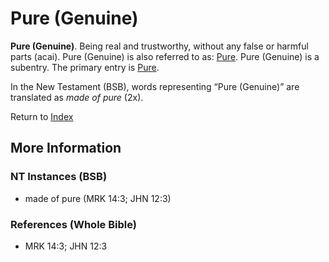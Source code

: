 # Pure (Genuine)
**Pure (Genuine)**. 
Being real and trustworthy, without any false or harmful parts (acai). 
Pure (Genuine) is also referred to as: 
[Pure](Pure.md). 
Pure (Genuine) is a subentry. The primary entry is 
[Pure](Pure.md). 




In the New Testament (BSB), words representing “Pure (Genuine)” are translated as 
*made of pure* (2x). 


Return to [Index](00-Index.md)

## More Information

### NT Instances (BSB)

* made of pure (MRK 14:3; JHN 12:3)



### References (Whole Bible)

* MRK 14:3; JHN 12:3



